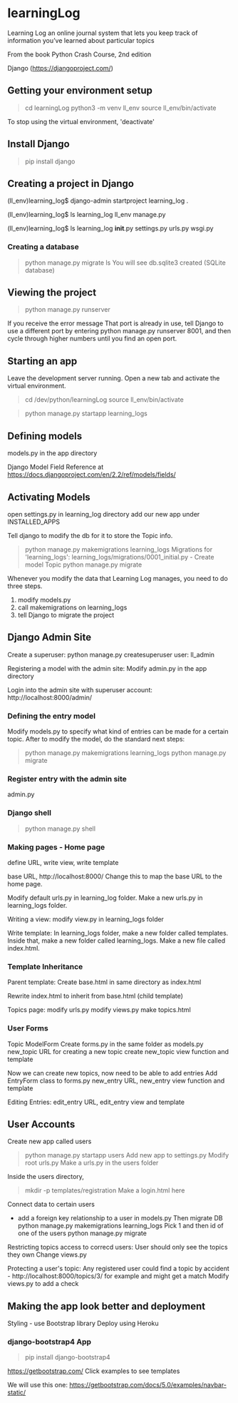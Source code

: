 # learningLog

Learning Log
an online journal system that lets you keep track of
information you’ve learned about particular topics

From the book Python Crash Course, 2nd edition

Django (https://djangoproject.com/)

## Getting your environment setup

>cd learningLog
>python3 -m venv ll_env
>source ll_env/bin/activate

To stop using the virtual environment, 'deactivate'

## Install Django
>pip install django

## Creating a project in Django
(ll_env)learning_log$ django-admin startproject learning_log .

(ll_env)learning_log$ ls
learning_log ll_env manage.py

(ll_env)learning_log$ ls learning_log
__init__.py settings.py urls.py wsgi.py

### Creating a database
>python manage.py migrate
>ls
You will see db.sqlite3 created (SQLite database)

## Viewing the project
>python manage.py runserver

If you receive the error message That port is already in use, tell Django to use
a different port by entering python manage.py runserver 8001, and then cycle
through higher numbers until you find an open port.

## Starting an app

Leave the development server running. Open a new tab and activate the
virtual environment.

>cd /dev/python/learningLog
>source ll_env/bin/activate

>python manage.py startapp learning_logs

## Defining models
models.py in the app directory

Django Model Field Reference at
https://docs.djangoproject.com/en/2.2/ref/models/fields/

## Activating Models
open settings.py in learning_log directory
add our new app under INSTALLED_APPS

Tell django to modify the db for it to store the Topic info.
> python manage.py makemigrations learning_logs
Migrations for 'learning_logs':
  learning_logs/migrations/0001_initial.py
    - Create model Topic
>python manage.py migrate

Whenever you modify the data that Learning Log manages, you need
to do three steps.
1. modify models.py
2. call makemigrations on learning_logs
3. tell Django to migrate the project

## Django Admin Site

Create a superuser:
python manage.py createsuperuser
user: ll_admin

Registering a model with the admin site:
Modify admin.py in the app directory

Login into the admin site with superuser account:
http://localhost:8000/admin/

### Defining the entry model
Modify models.py to specify what kind of entries can be made
for a certain topic.
After to modify the model, do the standard next steps:
>python manage.py makemigrations learning_logs
>python manage.py migrate

### Register entry with the admin site
admin.py

### Django shell
>python manage.py shell

### Making pages - Home page
define URL, write view, write template

base URL, http://localhost:8000/
Change this to map the base URL to the home page.

Modify default urls.py in learning_log folder.
Make a new urls.py in learning_logs folder.

Writing a view:
modify view.py in learning_logs folder

Write template:
In learning_logs folder, make a new folder called templates.
Inside that, make a new folder called learning_logs.
Make a new file called index.html.

### Template Inheritance

Parent template:
Create base.html in same directory as index.html

Rewrite index.html to inherit from base.html (child template)

Topics page:
modify urls.py
modify views.py
make topics.html

### User Forms

Topic ModelForm
Create forms.py in the same folder as models.py
new_topic URL for creating a new topic
create new_topic view function and template

Now we can create new topics, now need to be able to add entries
Add EntryForm class to forms.py
new_entry URL, new_entry view function and template

Editing Entries:
edit_entry URL, edit_entry view and template

## User Accounts

Create new app called users
> python manage.py startapp users
Add new app to settings.py
Modify root urls.py
Make a urls.py in the users folder

Inside the users directory,
> mkdir -p templates/registration
Make a login.html here

Connect data to certain users
- add a foreign key relationship to a user in models.py
Then migrate DB
python manage.py makemigrations learning_logs
Pick 1 and then id of one of the users
python manage.py migrate

Restricting topics access to correcd users:
User should only see the topics they own
Change views.py

Protecting a user's topic:
Any registered user could find a topic by accident - 
    http://localhost:8000/topics/3/ for example and might get a match
Modify views.py to add a check

## Making the app look better and deployment

Styling - use Bootstrap library
Deploy using Heroku

### django-bootstrap4 App

> pip install django-bootstrap4

https://getbootstrap.com/
Click examples to see templates

We will use this one:
https://getbootstrap.com/docs/5.0/examples/navbar-static/






















